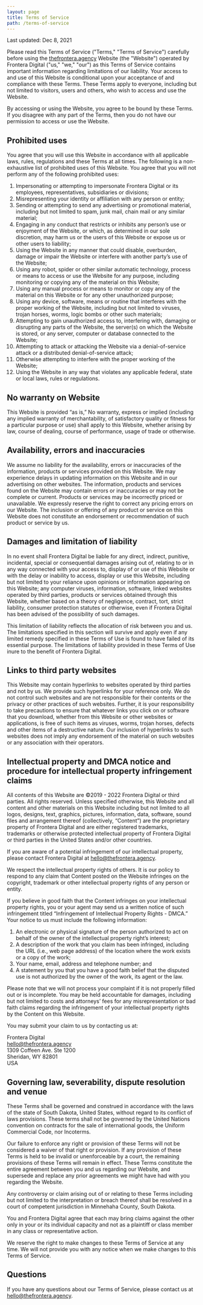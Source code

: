 ```yaml
---
layout: page
title: Terms of Service
path: /terms-of-service
---
```


Last updated: Dec 8, 2021

Please read this Terms of Service ("Terms," "Terms of Service") carefully before using the [thefrontera.agency](https://thefrontera.agency/) Website (the "Website") operated by Frontera Digital ("us," "we," "our") as this Terms of Service contains important information regarding limitations of our liability. Your access to and use of this Website is conditional upon your acceptance of and compliance with these Terms. These Terms apply to everyone, including but not limited to visitors, users and others, who wish to access and use the Website.

By accessing or using the Website, you agree to be bound by these Terms. If you disagree with any part of the Terms, then you do not have our permission to access or use the Website.

## Prohibited uses

You agree that you will use this Website in accordance with all applicable laws, rules, regulations and these Terms at all times. The following is a non-exhaustive list of prohibited uses of this Website. You agree that you will not perform any of the following prohibited uses:

1. Impersonating or attempting to impersonate Frontera Digital or its employees, representatives, subsidiaries or divisions;
2. Misrepresenting your identity or affiliation with any person or entity;
3. Sending or attempting to send any advertising or promotional material, including but not limited to spam, junk mail, chain mail or any similar material;
4. Engaging in any conduct that restricts or inhibits any person’s use or enjoyment of the Website, or which, as determined in our sole discretion, may harm us or the users of this Website or expose us or other users to liability;
5. Using the Website in any manner that could disable, overburden, damage or impair the Website or interfere with another party’s use of the Website;
6. Using any robot, spider or other similar automatic technology, process or means to access or use the Website for any purpose, including monitoring or copying any of the material on this Website;
7. Using any manual process or means to monitor or copy any of the material on this Website or for any other unauthorized purpose;
8. Using any device, software, means or routine that interferes with the proper working of the Website, including but not limited to viruses, trojan horses, worms, logic bombs or other such materials;
9. Attempting to gain unauthorized access to, interfering with, damaging or disrupting any parts of the Website, the server(s) on which the Website is stored, or any server, computer or database connected to the Website;
10. Attempting to attack or attacking the Website via a denial-of-service attack or a distributed denial-of-service attack;
11. Otherwise attempting to interfere with the proper working of the Website;
12. Using the Website in any way that violates any applicable federal, state or local laws, rules or regulations.

## No warranty on Website

This Website is provided “as is,” No warranty, express or implied (including any implied warranty of merchantability, of satisfactory quality or fitness for a particular purpose or use) shall apply to this Website, whether arising by law, course of dealing, course of performance, usage of trade or otherwise.

## Availability, errors and inaccuracies

We assume no liability for the availability, errors or inaccuracies of the information, products or services provided on this Website. We may experience delays in updating information on this Website and in our advertising on other websites. The information, products and services found on the Website may contain errors or inaccuracies or may not be complete or current. Products or services may be incorrectly priced or unavailable. We expressly reserve the right to correct any pricing errors on our Website. The inclusion or offering of any product or service on this Website does not constitute an endorsement or recommendation of such product or service by us.

## Damages and limitation of liability

In no event shall Frontera Digital be liable for any direct, indirect, punitive, incidental, special or consequential damages arising out of, relating to or in any way connected with your access to, display of or use of this Website or with the delay or inability to access, display or use this Website, including but not limited to your reliance upon opinions or information appearing on this Website; any computer viruses, information, software, linked websites operated by third parties, products or services obtained through this Website, whether based on a theory of negligence, contract, tort, strict liability, consumer protection statutes or otherwise, even if Frontera Digital has been advised of the possibility of such damages.

This limitation of liability reflects the allocation of risk between you and us. The limitations specified in this section will survive and apply even if any limited remedy specified in these Terms of Use is found to have failed of its essential purpose. The limitations of liability provided in these Terms of Use inure to the benefit of Frontera Digital.

## Links to third party websites

This Website may contain hyperlinks to websites operated by third parties and not by us. We provide such hyperlinks for your reference only. We do not control such websites and are not responsible for their contents or the privacy or other practices of such websites. Further, it is your responsibility to take precautions to ensure that whatever links you click on or software that you download, whether from this Website or other websites or applications, is free of such items as viruses, worms, trojan horses, defects and other items of a destructive nature. Our inclusion of hyperlinks to such websites does not imply any endorsement of the material on such websites or any association with their operators.

## Intellectual property and DMCA notice and procedure for intellectual property infringement claims

All contents of this Website are ©2019 - 2022 Frontera Digital or third parties. All rights reserved. Unless specified otherwise, this Website and all content and other materials on this Website including but not limited to all logos, designs, text, graphics, pictures, information, data, software, sound files and arrangement thereof (collectively, “Content”) are the proprietary property of Frontera Digital and are either registered trademarks, trademarks or otherwise protected intellectual property of Frontera Digital or third parties in the United States and/or other countries.

If you are aware of a potential infringement of our intellectual property, please contact Frontera Digital at hello@thefrontera.agency.

We respect the intellectual property rights of others. It is our policy to respond to any claim that Content posted on the Website infringes on the copyright, trademark or other intellectual property rights of any person or entity.

If you believe in good faith that the Content infringes on your intellectual property rights, you or your agent may send us a written notice of such infringement titled “Infringement of Intellectual Property Rights - DMCA.” Your notice to us must include the following information:

1. An electronic or physical signature of the person authorized to act on behalf of the owner of the intellectual property right’s interest;
2. A description of the work that you claim has been infringed, including the URL (i.e., web page address) of the location where the work exists or a copy of the work;
3. Your name, email, address and telephone number; and
4. A statement by you that you have a good faith belief that the disputed use is not authorized by the owner of the work, its agent or the law.

Please note that we will not process your complaint if it is not properly filled out or is incomplete. You may be held accountable for damages, including but not limited to costs and attorneys’ fees for any misrepresentation or bad faith claims regarding the infringement of your intellectual property rights by the Content on this Website.

You may submit your claim to us by contacting us at:

Frontera Digital  
hello@thefrontera.agency  
1309 Coffeen Ave. Ste 1200  
Sheridan, WY 82801  
USA  

## Governing law, severability, dispute resolution and venue

These Terms shall be governed and construed in accordance with the laws of the state of South Dakota, United States, without regard to its conflict of laws provisions. These terms shall not be governed by the United Nations convention on contracts for the sale of international goods, the Uniform Commercial Code, nor Incoterms.

Our failure to enforce any right or provision of these Terms will not be considered a waiver of that right or provision. If any provision of these Terms is held to be invalid or unenforceable by a court, the remaining provisions of these Terms will remain in effect. These Terms constitute the entire agreement between you and us regarding our Website, and supersede and replace any prior agreements we might have had with you regarding the Website.

Any controversy or claim arising out of or relating to these Terms including but not limited to the interpretation or breach thereof shall be resolved in a court of competent jurisdiction in Minnehaha County, South Dakota.

You and Frontera Digital agree that each may bring claims against the other only in your or its individual capacity and not as a plaintiff or class member in any class or representative action.


We reserve the right to make changes to these Terms of Service at any time. We will not provide you with any notice when we make changes to this Terms of Service.

## Questions

If you have any questions about our Terms of Service, please contact us at hello@thefrontera.agency.

